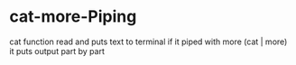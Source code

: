 # cat-more-Piping
cat function read and puts text to terminal if it piped with more (cat | more) it puts output part by part
